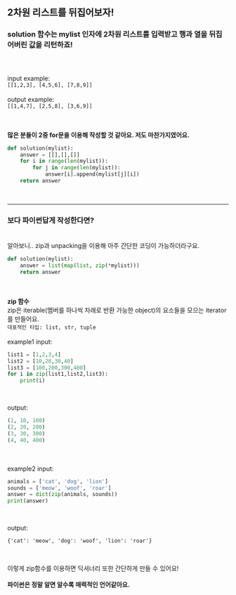 ## **2차원 리스트를 뒤집어보자!**

### solution 함수는 mylist 인자에 2차원 리스트를 입력받고 행과 열을 뒤집어버린 값을 리턴하죠!<br><br><br>
input example:<br>
`[[1,2,3], [4,5,6], [7,8,9]]`<br><br>
output example:<br>
`[[1,4,7], [2,5,8], [3,6,9]]`<br><br><br>

**많은 분들이 2중 for문을 이용해 작성할 것 같아요. 저도 마찬가지였어요.<br>**
```python
def solution(mylist):
    answer = [[],[],[]]
    for i in range(len(mylist)):
        for j in range(len(mylist)):
            answer[i].append(mylist[j][i])
    return answer
```
<br>

***

### **보다 파이썬답게 작성한다면?<br><br>**
알아보니.. zip과 unpacking을 이용해 아주 간단한 코딩이 가능하더라구요.<br>
```python
def solution(mylist):
    answer = list(map(list, zip(*mylist)))
    return answer
```
<br><br>
**zip 함수**<br>
zip은 iterable(멤버를 하나씩 차례로 반환 가능한 object)의 요소들을 모으는 iterator를 만들어요.<br>
`대표적인 타입: list, str, tuple`<br><br>
example1 input:
```python
list1 = [1,2,3,4]
list2 = [10,20,30,40]
list3 = [100,200,300,400]
for i in zip(list1,list2,list3):
    print(i)
```
<br>

output:
```python
(1, 10, 100)
(2, 20, 200)
(3, 30, 300)
(4, 40, 400)
```
<br><br>
example2 input:
```python
animals = ['cat', 'dog', 'lion']
sounds = ['meow', 'woof', 'roar']
answer = dict(zip(animals, sounds))
print(answer)
```
<br>

output:
```
{'cat': 'meow', 'dog': 'woof', 'lion': 'roar'}
```
<br>

이렇게 zip함수를 이용하면 딕셔너리 또한 간단하게 만들 수 있어요!
<br><br>
**파이썬은 정말 알면 알수록 매력적인 언어같아요.**<br>